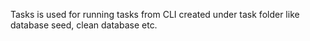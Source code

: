 Tasks is used for running tasks from CLI created under task folder like database seed, clean database etc.